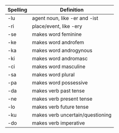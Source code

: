 | Spelling | Definition |
|----------|------------|
| -lu | agent noun, like -er and -ist |
| -ri | place/event, like -ery |
| -se | makes word feminine |
| -ke | makes word androfem |
| -ka | makes word androgynous |
| -ki | makes word andromasc |
| -ci | makes word masculine |
| -sa | makes word plural |
| -pa | makes word possessive |
| -da | makes verb past tense |
| -ne | makes verb present tense |
| -lo | makes verb future tense |
| -ku | makes verb uncertain/questioning |
| -do | makes verb imperative |
